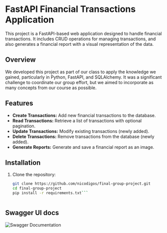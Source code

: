 # FastAPI Financial Transactions Application

This project is a FastAPI-based web application designed to handle financial transactions. It includes CRUD operations for managing transactions, and also generates a financial report with a visual representation of the data.

## Overview

We developed this project as part of our class to apply the knowledge we gained, particularly in Python, FastAPI, and SQLAlchemy. It was a significant challenge to coordinate our group effort, but we aimed to incorporate as many concepts from our course as possible.

## Features

- **Create Transactions:** Add new financial transactions to the database.
- **Read Transactions:** Retrieve a list of transactions with optional pagination.
- **Update Transactions:** Modify existing transactions (newly added).
- **Delete Transactions:** Remove transactions from the database (newly added).
- **Generate Reports:** Generate and save a financial report as an image.

## Installation

1. Clone the repository:
   ```bash
   git clone https://github.com/nicodigos/final-group-project.git
   cd final-group-project
   pip install -r requirements.txt```



## Swagger UI docs
![Swagger Documentation](swagger.png)
